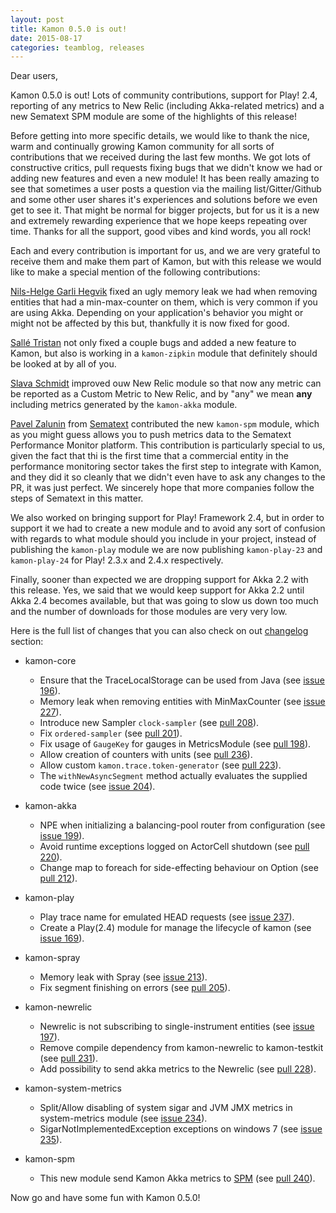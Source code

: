 ```yaml
---
layout: post
title: Kamon 0.5.0 is out!
date: 2015-08-17
categories: teamblog, releases
---
```


Dear users,

Kamon 0.5.0 is out! Lots of community contributions, support for Play! 2.4, reporting of any metrics to New Relic
(including Akka-related metrics) and a new Sematext SPM module are some of the highlights of this release!



Before getting into more specific details, we would like to thank the nice, warm and continually growing Kamon community
for all sorts of contributions that we received during the last few months. We got lots of constructive critics, pull
requests fixing bugs that we didn't know we had or adding new features and even a new module! It has been really amazing
to see that sometimes a user posts a question via the mailing list/Gitter/Github and some other user shares it's
experiences and solutions before we even get to see it. That might be normal for bigger projects, but for us it is a new
and extremely rewarding experience that we hope keeps repeating over time. Thanks for all the support, good vibes and
kind words, you all rock!

Each and every contribution is important for us, and we are very grateful to receive them and make them part of Kamon,
but with this release we would like to make a special mention of the following contributions:

[Nils-Helge Garli Hegvik] fixed an ugly memory leak we had when removing entities that had a min-max-counter on them,
which is very common if you are using Akka. Depending on your application's behavior you might or might not be affected
by this but, thankfully it is now fixed for good.

[Sallé Tristan] not only fixed a couple bugs and added a new feature to Kamon, but also is working in a `kamon-zipkin`
module that definitely should be looked at by all of you.

[Slava Schmidt] improved ouw New Relic module so that now any metric can be reported as a Custom Metric to New Relic,
and by "any" we mean **any** including metrics generated by the `kamon-akka` module.

[Pavel Zalunin] from [Sematext] contributed the new `kamon-spm` module, which as you might guess allows you to
push metrics data to the Sematext Performance Monitor platform. This contribution is particularly special to us, given
the fact that thi is the first time that a commercial entity in the performance monitoring sector takes the first step
to integrate with Kamon, and they did it so cleanly that we didn't even have to ask any changes to the PR, it was just
perfect. We sincerely hope that more companies follow the steps of Sematext in this matter.

We also worked on bringing support for Play! Framework 2.4, but in order to support it we had to create a new module and
to avoid any sort of confusion with regards to what module should you include in your project, instead of publishing the
`kamon-play` module we are now publishing `kamon-play-23` and `kamon-play-24` for Play! 2.3.x and 2.4.x respectively.

Finally, sooner than expected we are dropping support for Akka 2.2 with this release. Yes, we said that we would keep
support for Akka 2.2 until Akka 2.4 becomes available, but that was going to slow us down too much and the number of
downloads for those modules are very very low.

Here is the full list of changes that you can also check on out [changelog] section:


* kamon-core
  * Ensure that the TraceLocalStorage can be used from Java (see [issue 196](https://github.com/kamon-io/Kamon/issues/196)).
  * Memory leak when removing entities with MinMaxCounter (see [issue 227](https://github.com/kamon-io/Kamon/issues/227)).
  * Introduce new Sampler `clock-sampler` (see [pull 208](https://github.com/kamon-io/Kamon/pull/208)).
  * Fix `ordered-sampler` (see [pull 201](https://github.com/kamon-io/Kamon/pull/201)).
  * Fix usage of `GaugeKey` for gauges in MetricsModule (see [pull 198](https://github.com/kamon-io/Kamon/pull/198)).
  * Allow creation of counters with units (see [pull 236](https://github.com/kamon-io/Kamon/pull/236)).
  * Allow custom `kamon.trace.token-generator` (see [pull 223](https://github.com/kamon-io/Kamon/pull/223)).
  * The `withNewAsyncSegment` method actually evaluates the supplied code twice (see [issue 204](https://github.com/kamon-io/Kamon/issues/204)).

* kamon-akka
  * NPE when initializing a balancing-pool router from configuration (see [issue 199](https://github.com/kamon-io/Kamon/issues/199)).
  * Avoid runtime exceptions logged on ActorCell shutdown (see [pull 220](https://github.com/kamon-io/Kamon/pull/220)).
  * Change map to foreach for side-effecting behaviour on Option (see [pull 212](https://github.com/kamon-io/Kamon/pull/212)).

* kamon-play
  * Play trace name for emulated HEAD requests  (see [issue 237](https://github.com/kamon-io/Kamon/issues/237)).
  * Create a Play(2.4) module for manage the lifecycle of kamon  (see [issue 169](https://github.com/kamon-io/Kamon/issues/169)).

* kamon-spray
  * Memory leak with Spray (see [issue 213](https://github.com/kamon-io/Kamon/issues/213)).
  * Fix segment finishing on errors (see [pull 205](https://github.com/kamon-io/Kamon/pull/205)).

* kamon-newrelic
  * Newrelic is not subscribing to single-instrument entities (see [issue 197](https://github.com/kamon-io/Kamon/issues/197)).
  * Remove compile dependency from kamon-newrelic to kamon-testkit (see [pull 231](https://github.com/kamon-io/Kamon/pull/231)).
  * Add possibility to send akka metrics to the Newrelic (see [pull 228](https://github.com/kamon-io/Kamon/pull/228)).

* kamon-system-metrics
  * Split/Allow disabling of system sigar and JVM JMX metrics in system-metrics module (see [issue 234](https://github.com/kamon-io/Kamon/issues/234)).
  * SigarNotImplementedException exceptions on windows 7 (see [issue 235](https://github.com/kamon-io/Kamon/issues/235)).

* kamon-spm
  * This new module send Kamon Akka metrics to [SPM](http://sematext.com/spm/index.html) (see [pull 240](https://github.com/kamon-io/Kamon/pull/240)).


Now go and have some fun with Kamon 0.5.0!



[Nils-Helge Garli Hegvik]: https://github.com/nilsga
[Sallé Tristan]: https://github.com/Elyrixia
[Slava Schmidt]: https://github.com/slavaschmidt
[Pavel Zalunin]: https://github.com/whiter4bbit
[Sematext]: http://sematext.com/
[changelog]: /introduction/project-info/changelog/
